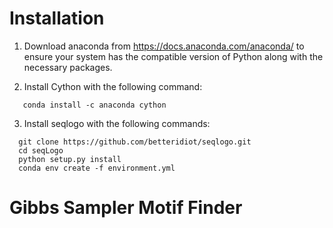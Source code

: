 # Installation

1. Download anaconda from https://docs.anaconda.com/anaconda/ to ensure your system has the compatible version of Python along with the necessary packages.

2. Install Cython with the following command:

```shell
   conda install -c anaconda cython
```

3. Install seqlogo with the following commands:
```shell
  git clone https://github.com/betteridiot/seqlogo.git
  cd seqLogo
  python setup.py install
  conda env create -f environment.yml
```

# **Gibbs Sampler Motif Finder**



